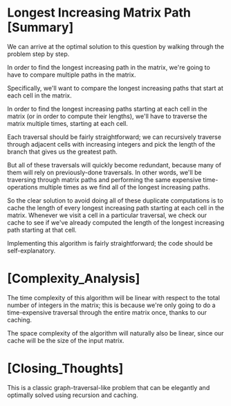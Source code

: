 # Longest Increasing Matrix Path [Summary]

We can arrive at the optimal solution to this question by walking through the problem step by step.

In order to find the longest increasing path in the matrix, we're going to have to compare multiple paths in the matrix.

Specifically, we'll want to compare the longest increasing paths that start at each cell in the matrix.

In order to find the longest increasing paths starting at each cell in the matrix (or in order to compute their lengths), we'll have to traverse the matrix multiple times, starting at each cell.

Each traversal should be fairly straightforward; we can recursively traverse through adjacent cells with increasing integers and pick the length of the branch that gives us the greatest path.

But all of these traversals will quickly become redundant, because many of them will rely on previously-done traversals. In other words, we'll be traversing through matrix paths and performing the same expensive time-operations multiple times as we find all of the longest increasing paths.

So the clear solution to avoid doing all of these duplicate computations is to cache the length of every longest increasing path starting at each cell in the matrix. Whenever we visit a cell in a particular traversal, we check our cache to see if we've already computed the length of the longest increasing path starting at that cell.

Implementing this algorithm is fairly straightforward; the code should be self-explanatory.

# [Complexity_Analysis]

The time complexity of this algorithm will be linear with respect to the total number of integers in the matrix; this is because we're only going to do a time-expensive traversal through the entire matrix once, thanks to our caching.

The space complexity of the algorithm will naturally also be linear, since our cache will be the size of the input matrix.

# [Closing_Thoughts]

This is a classic graph-traversal-like problem that can be elegantly and optimally solved using recursion and caching.
